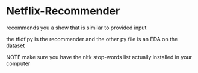 # Netflix-Recommender
recommends you a show that is similar to provided input

the tfidf.py is the recommender and the other py file is an EDA on the dataset

NOTE
make sure you have the nltk stop-words list actually installed in your computer
